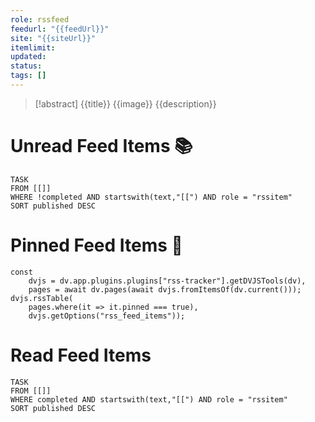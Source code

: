 ```yaml
---
role: rssfeed
feedurl: "{{feedUrl}}"
site: "{{siteUrl}}"
itemlimit:
updated:
status:
tags: []
---
```

> [!abstract] {{title}}
> {{image}} {{description}}

# Unread Feed Items 📚
~~~dataview
TASK
FROM [[]]
WHERE !completed AND startswith(text,"[[") AND role = "rssitem"
SORT published DESC
~~~

# Pinned Feed Items 📍

~~~dataviewjs
const
	dvjs = dv.app.plugins.plugins["rss-tracker"].getDVJSTools(dv),
	pages = await dv.pages(await dvjs.fromItemsOf(dv.current()));
dvjs.rssTable(
	pages.where(it => it.pinned === true),
	dvjs.getOptions("rss_feed_items"));
~~~

# Read Feed Items
~~~dataview
TASK
FROM [[]]
WHERE completed AND startswith(text,"[[") AND role = "rssitem"
SORT published DESC
~~~